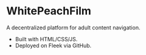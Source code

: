 # WhitePeachFilm
A decentralized platform for adult content navigation.
- Built with HTML/CSS/JS.
- Deployed on Fleek via GitHub.
